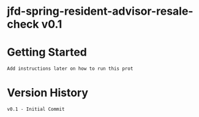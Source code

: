 # jfd-spring-resident-advisor-resale-check v0.1

# Getting Started
    Add instructions later on how to run this prot
    

# Version History

    v0.1 - Initial Commit


